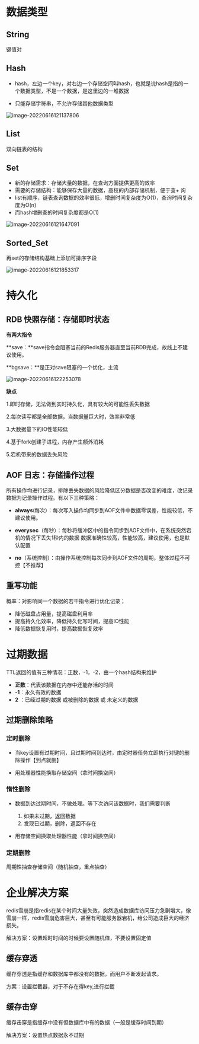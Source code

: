 # 数据类型

## String

键值对

## Hash

+ hash，左边一个key，对右边一个存储空间叫hash，也就是说hash是指的一个数据类型，不是一个数据，是这里边的一堆数据

+ 只能存储字符串，不允许存储其他数据类型

![image-20220616121137806](https://lizhuo-file.oss-cn-hangzhou.aliyuncs.com/img/image-20220616121137806.png)

## List

双向链表的结构

## Set

+ 新的存储需求：存储大量的数据，在查询方面提供更高的效率
+ 需要的存储结构：能够保存大量的数据，高校的内部存储机制，便于查+ 询
+ list有顺序，链表查询数据的效率很低，增删时间复杂度为O(1)，查询时间复杂度为O(n)
+ 而hash增删查的时间复杂度都是O(1)

![image-20220616121647091](https://lizhuo-file.oss-cn-hangzhou.aliyuncs.com/img/image-20220616121647091.png)

## Sorted_Set

再set的存储结构基础上添加可排序字段

![image-20220616121853317](https://lizhuo-file.oss-cn-hangzhou.aliyuncs.com/img/image-20220616121853317.png)

# 持久化

## RDB  快照存储：存储即时状态

**有两大指令**

**save：**save指令会阻塞当前的Redis服务器直至当前RDB完成，故线上不建议使用。

**bgsave：**是正对save阻塞的一个优化，主流

![image-20220616122253078](https://lizhuo-file.oss-cn-hangzhou.aliyuncs.com/img/image-20220616122253078.png)

**缺点**

1.即时存储，无法做到实时持久化，具有较大的可能性丢失数据

2.每次读写都是全部数据，当数据量巨大时，效率非常低

3.大数据量下的IO性能较低

4.基于fork创建子进程，内存产生额外消耗

5.宕机带来的数据丢失风险

## AOF   日志：存储操作过程

​	所有操作均进行记录，排除丢失数据的风险降低区分数据是否改变的难度，改记录数据为记录操作过程。有以下三种策略：

+ **always**(每次）：每次写入操作均同步到AOF文件中数据零误差，性能较低，不建议使用。

+ **everysec**（每秒）：每秒将缓冲区中的指令同步到AOF文件中，在系统突然宕机的情况下丢失1秒内的数据 数据准确性较高，性能较高，建议使用，也是默认配置

+ **no**（系统控制）：由操作系统控制每次同步到AOF文件的周期，整体过程不可控【不推荐】

## 重写功能

概率：对影响同一个数据的若干指令进行优化记录；

- 降低磁盘占用量，提高磁盘利用率
- 提高持久化效率，降低持久化写时间，提高IO性能
- 降低数据恢复用时，提高数据恢复效率

# 过期数据

TTL返回的值有三种情况：正数，-1，-2，由一个hash结构来维护

- **正数**：代表该数据在内存中还能存活的时间
- **-1**：永久有效的数据
- **2** ：已经过期的数据 或被删除的数据 或 未定义的数据

## 过期删除策略

### 定时删除

+ 当key设置有过期时间，且过期时间到达时，由定时器任务立即执行对键的删除操作【到点就删】

+ 用处理器性能换取存储空间（拿时间换空间）

### 惰性删除

+ 数据到达过期时间，不做处理。等下次访问该数据时，我们需要判断
  1. 如果未过期，返回数据
  2. 发现已过期，删除，返回不存在

+ 用存储空间换取处理器性能（拿时间换空间）

### 定期删除

周期性抽查存储空间（随机抽查，重点抽查）

# 企业解决方案

redis雪崩是指redis在某个时间大量失效，突然造成数据库访问压力急剧增大，像雪崩一样，redis雪崩危害巨大，甚至有可能服务器宕机，给公司造成巨大的经济损失。

解决方案：设置超时时间的时候要设置随机值，不要设置固定值

##  缓存穿透

缓存穿透是指缓存和数据库中都没有的数据，而用户不断发起请求。

方案：设置拦截器，对于不存在得key,进行拦截

## 缓存击穿

缓存击穿是指缓存中没有但数据库中有的数据（一般是缓存时间到期）

解决方案：设置热点数据永不过期

